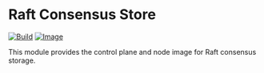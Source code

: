 # Raft Consensus Store

[![Build](https://img.shields.io/github/actions/workflow/status/atomix/atomix/build-and-test-stores-raft.yml?style=for-the-badge)](https://github.com/atomix/atomix/actions/workflows/build-and-test-stores-raft.yml)
[![Image](https://img.shields.io/docker/v/atomix/raft-controller?label=image&style=for-the-badge)](https://hub.docker.com/repository/docker/atomix/raft-controller)

This module provides the control plane and node image for Raft consensus storage.
